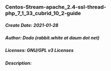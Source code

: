### Centos-Stream-apache_2.4-ssl-thread-php_7_1_33_cubrid_10_2-guide
##### Create Date: 2021-01-28
##### Author: Dodo (rabbit.white at daum dot net)
##### Licenses: GNU/GPL v3 Licenses
##### Description:
#####

